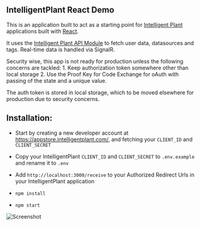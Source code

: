 ## IntelligentPlant React Demo

This is an application built to act as a starting point for [Intelligent Plant](https://appstore.intelligentplant.com/) applications built with [React](https://reactjs.org/).

It uses the [Intelligent Plant API Module](https://github.com/intelligentplant/js-app-store-api) to fetch user data, datasources and tags. Real-time data is handled via SignalR.

Security wise, this app is not ready for production unless the following concerns are tackled: 1. Keep authorization token somewhere other than local storage 2. Use the Proof Key for Code Exchange for oAuth with passing of the state and a unique value.

The auth token is stored in local storage, which to be moved elsewhere for production due to security concerns.

## Installation:

* Start by creating a new developer account at https://appstore.intelligentplant.com/, and fetching your `CLIENT_ID` and `CLIENT_SECRET`

* Copy your IntelligentPlant `CLIENT_ID` and `CLIENT_SECRET` to `.env.example` and rename it to `.env`

* Add `http://localhost:3000/receive` to your Authorized Redirect Urls in your IntelligentPlant application

* `npm install`

* `npm start`


![Screenshot](https://github.com/intelligentplant/ip_react_demo/blob/master/src/assets/App-screenshot.png)
